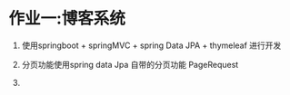 # 作业一:博客系统

1. 使用springboot + springMVC + spring Data JPA + thymeleaf  进行开发
2. 分页功能使用spring data Jpa 自带的分页功能 PageRequest

1. 

